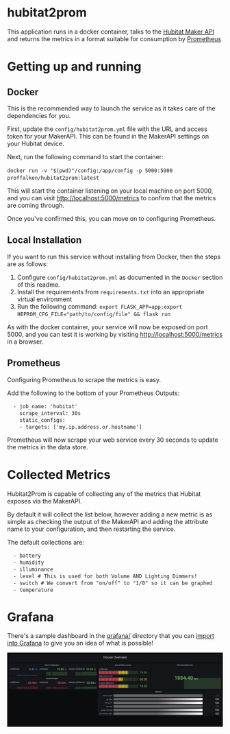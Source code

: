 # hubitat2prom

This application runs in a docker container, talks to the 
[Hubitat Maker API](https://docs.hubitat.com/index.php?title=Maker_API)
and returns the metrics in a format suitable for consumption by
 [Prometheus](https://prometheus.io)

# Getting up and running

## Docker

This is the recommended way to launch the service as it takes care of the dependencies for you.

First, update the `config/hubitat2prom.yml` file with the URL and access token for your MakerAPI.  This can be found
in the MakerAPI settings on your Hubitat device.

Next, run the following command to start the container:

`docker run -v "$(pwd)"/config:/app/config -p 5000:5000 proffalken/hubitat2prom:latest`

This will start the container listening on your local machine on port 5000, and you can visit 
[http://localhost:5000/metrics](http://localhost:5000/metrics) to confirm that the metrics are coming through.

Once you've confirmed this, you can move on to configuring Prometheus.

## Local Installation

If you want to run this service without installing from Docker, then the steps are as follows:

   1. Configure `config/hubitat2prom.yml` as documented in the `Docker` section of this readme.
   2. Install the requirements from `requirements.txt` into an appropriate virtual environment
   3. Run the following command: `export FLASK_APP=app;export HEPROM_CFG_FILE="path/to/config/file" && flask run`

As with the docker container, your service will now be exposed on port 5000, and you can test it is working
by visiting [http://localhost:5000/metrics](http://localhost:5000/metrics) in a browser.

## Prometheus

Configuring Prometheus to scrape the metrics is easy.

Add the following to the bottom of your Prometheus Outputs:

```
  - job_name: 'hubitat'
    scrape_interval: 30s
    static_configs:
    - targets: ['my.ip.address.or.hostname']
```

Prometheus will now scrape your web service every 30 seconds to update the metrics in the data store.

# Collected Metrics

Hubitat2Prom is capable of collecting any of the metrics that Hubitat exposes via the MakerAPI.

By default it will collect the list below, however adding a new metric is as simple as checking the output of the MakerAPI and adding the attribute name to your configuration, and then restarting the service.

The default collections are:

```
  - battery
  - humidity
  - illuminance
  - level # This is used for both Volume AND Lighting Dimmers!
  - switch # We convert from "on/off" to "1/0" so it can be graphed
  - temperature
```

# Grafana

There's a sample dashboard in the [grafana/](grafana) directory that you can [import into Grafana](https://grafana.com/docs/grafana/latest/dashboards/export-import/#importing-a-dashboard) to give you an idea of what is possible!

![The sample Grafana dashboard](/screenshots/Hubitat2promOverview.png)
